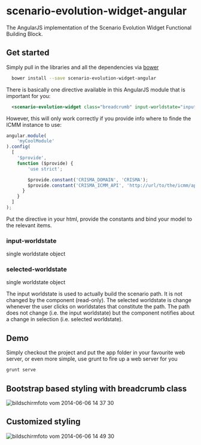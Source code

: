 scenario-evolution-widget-angular
=================================

The AngularJS implementation of the Scenario Evolution Widget Functional Building Block.


## Get started

Simply pull in the libraries and all the dependencies via [bower](http://bower.io/)

```sh
  bower install --save scenario-evolution-widget-angular
```

There is basically one directive available in this AngularJS module that is important for you:

```xml
  <scenario-evolution-widget class="breadcrumb" input-worldstate="inputWS" selected-worldstate="selectedWS"></scenario-evolution-widget>
```

However, this will only work correctly if you provide info where to finde the ICMM instance to use:

```javascript
angular.module(
    'myCoolModule'
).config(
  [
    '$provide',
    function ($provide) {
        'use strict';

        $provide.constant('CRISMA_DOMAIN', 'CRISMA');                       // the name of the CRISMA domain to use
        $provide.constant('CRISMA_ICMM_API', 'http://url/to/the/icmm/api'); // the url to the API of the ICMM instance to use
      }
    }
  ]
);

```

Put the directive in your html, provide the constants and bind your model to the relevant items. 

### input-worldstate
single worldstate object

### selected-worldstate
single worldstate object

The input worldstate is used to actually build the scenario path. It is not changed by the component (read-only). The selected worldstate is change whenever the user clicks on worldstates that constitute the path. The path does not change (i.e. the input worldstate) but the component notifies about a change in selection (i.e. selected worldstate).

## Demo
Simply checkout the project and put the app folder in your favourite web server, or even more simple, use grunt to fire up a web server for you

```sh
grunt serve
```

## Bootstrap based styling with breadcrumb class

![bildschirmfoto vom 2014-06-06 14 37 30](https://cloud.githubusercontent.com/assets/1785245/3200194/d22301c2-ed78-11e3-800b-82ee0e3b95d5.png)

## Customized styling

![bildschirmfoto vom 2014-06-06 14 49 30](https://cloud.githubusercontent.com/assets/1785245/3200197/e9a9b08e-ed78-11e3-8663-52633b66a530.png)
